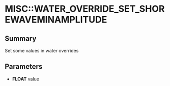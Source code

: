 # MISC::WATER_OVERRIDE_SET_SHOREWAVEMINAMPLITUDE

## Summary
Set some values in water overrides

## Parameters
* **FLOAT** value